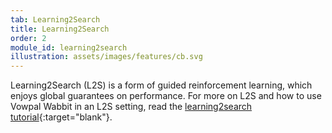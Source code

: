 ```yaml
---
tab: Learning2Search
title: Learning2Search
order: 2
module_id: learning2search
illustration: assets/images/features/cb.svg
---
```


Learning2Search (L2S) is a form of guided reinforcement learning, which enjoys global guarantees on performance. For more on L2S and how to use Vowpal Wabbit in an L2S setting, read the [learning2search tutorial](http://hunch.net/~l2s){:target="blank"}.
